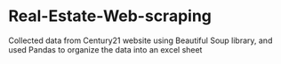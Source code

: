 # Real-Estate-Web-scraping
Collected data from Century21 website using Beautiful Soup library, and used Pandas to organize the data into an excel sheet
